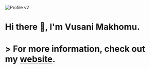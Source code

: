 ![Profile v2](https://user-images.githubusercontent.com/79424556/154968789-c0cc6dab-a933-491c-bce2-9d84e5607a9d.jpg)

# Hi there 👋, I'm Vusani Makhomu.
# > For more information, check out my [website](https://vusani.netlify.app).


<!--
**Vusani-Makhomu/Vusani-Makhomu** is a ✨ _special_ ✨ repository because its `README.md` (this file) appears on your GitHub profile.

Here are some ideas to get you started:

- 🔭 I’m currently working on ...
- 🌱 I’m currently learning ...
- 👯 I’m looking to collaborate on ...
- 🤔 I’m looking for help with ...
- 💬 Ask me about ...
- 📫 How to reach me: ...
- 😄 Pronouns: ...
- ⚡ Fun fact: ...
-->
